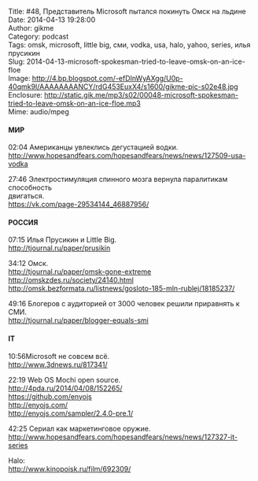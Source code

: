 Title: #48, Представитель Microsoft пытался покинуть Омск на льдине  
Date: 2014-04-13 19:28:00  
Author: gikme  
Category: podcast  
Tags: omsk, microsoft, little big, сми, vodka, usa, halo, yahoo, series, илья прусикин  
Slug: 2014-04-13-microsoft-spokesman-tried-to-leave-omsk-on-an-ice-floe  
Image: http://4.bp.blogspot.com/-efDInWyAXgg/U0p-40qmk9I/AAAAAAAANCY/rdG453EuxX4/s1600/gikme-pic-s02e48.jpg  
Enclosure: http://static.gik.me/mp3/s02/00048-microsoft-spokesman-tried-to-leave-omsk-on-an-ice-floe.mp3  
Mime: audio/mpeg

#### МИР

02:04 Американцы увлеклись дегустацией водки.  
<http://www.hopesandfears.com/hopesandfears/news/news/127509-usa-vodka>

27:46 Электростимуляция спинного мозга вернула паралитикам способность  
двигаться.  
<https://vk.com/page-29534144_46887956/>

#### РОССИЯ

07:15 Илья Прусикин и Little Big.  
<http://tjournal.ru/paper/prusikin>

34:12 Омск.  
<http://tjournal.ru/paper/omsk-gone-extreme>  
<http://omskzdes.ru/society/24140.html>  
<http://omsk.bezformata.ru/listnews/gosloto-185-mln-rublej/18185237/>

49:16 Блогеров с аудиторией от 3000 человек решили приравнять к СМИ.  
<http://tjournal.ru/paper/blogger-equals-smi>

#### IT

10:56Microsoft не совсем всё.  
<http://www.3dnews.ru/817341/>

22:19 Web OS Mochi open source.  
<http://4pda.ru/2014/04/08/152265/>  
<https://github.com/enyojs>  
<http://enyojs.com/>  
<http://enyojs.com/sampler/2.4.0-pre.1/>

42:25 Сериал как маркетинговое оружие.  
<http://www.hopesandfears.com/hopesandfears/news/news/127327-it-series>

Halo:   
<http://www.kinopoisk.ru/film/692309/>

